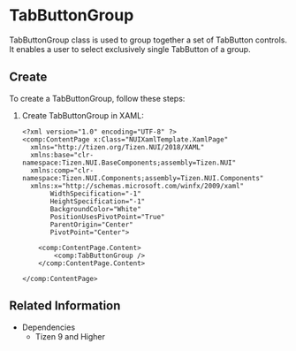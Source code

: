 # TabButtonGroup

TabButtonGroup class is used to group together a set of TabButton controls.
It enables a user to select exclusively single TabButton of a group.

## Create 

To create a TabButtonGroup, follow these steps:

1. Create TabButtonGroup in XAML:

    ```xaml
    <?xml version="1.0" encoding="UTF-8" ?>
    <comp:ContentPage x:Class="NUIXamlTemplate.XamlPage"
      xmlns="http://tizen.org/Tizen.NUI/2018/XAML"
      xmlns:base="clr-namespace:Tizen.NUI.BaseComponents;assembly=Tizen.NUI"
      xmlns:comp="clr-namespace:Tizen.NUI.Components;assembly=Tizen.NUI.Components"
      xmlns:x="http://schemas.microsoft.com/winfx/2009/xaml"
           WidthSpecification="-1"
           HeightSpecification="-1"
           BackgroundColor="White"
           PositionUsesPivotPoint="True"
           ParentOrigin="Center"
           PivotPoint="Center">

        <comp:ContentPage.Content>
            <comp:TabButtonGroup />
        </comp:ContentPage.Content>

    </comp:ContentPage>

    ```
## Related Information

- Dependencies
  -   Tizen 9 and Higher 
